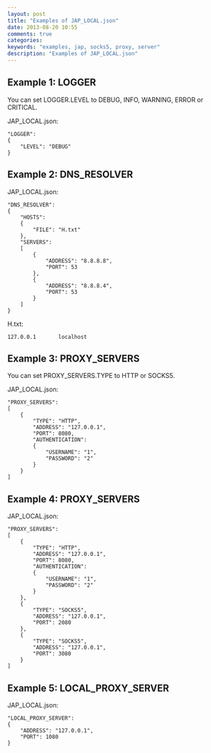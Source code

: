 ```yaml
---
layout: post
title: "Examples of JAP_LOCAL.json"
date: 2013-08-20 10:55
comments: true
categories: 
keywords: "examples, jap, socks5, proxy, server"
description: "Examples of JAP_LOCAL.json"
---
```

## Example 1: LOGGER
You can set LOGGER.LEVEL to DEBUG, INFO, WARNING, ERROR or CRITICAL.

JAP_LOCAL.json:
```
"LOGGER":
{
    "LEVEL": "DEBUG"
}
```

## Example 2: DNS_RESOLVER

JAP_LOCAL.json:
```
"DNS_RESOLVER":
{
    "HOSTS":
    {
        "FILE": "H.txt"
    },
    "SERVERS": 
    [
        {
            "ADDRESS": "8.8.8.8",
            "PORT": 53
        },
        {
            "ADDRESS": "8.8.8.4",
            "PORT": 53
        }
    ]
}
```

H.txt:
```
127.0.0.1       localhost
```

## Example 3: PROXY_SERVERS
You can set PROXY_SERVERS.TYPE to HTTP or SOCKS5.

JAP_LOCAL.json:
```
"PROXY_SERVERS": 
[
    {
        "TYPE": "HTTP",
        "ADDRESS": "127.0.0.1",
        "PORT": 8080,
        "AUTHENTICATION":
        {
            "USERNAME": "1",
            "PASSWORD": "2"
        }
    }
]
```

## Example 4: PROXY_SERVERS

JAP_LOCAL.json:
```
"PROXY_SERVERS": 
[
    {
        "TYPE": "HTTP",
        "ADDRESS": "127.0.0.1",
        "PORT": 8080,
        "AUTHENTICATION":
        {
            "USERNAME": "1",
            "PASSWORD": "2"
        }
    },
    {
        "TYPE": "SOCKS5",
        "ADDRESS": "127.0.0.1",
        "PORT": 2080
    },
    {
        "TYPE": "SOCKS5",
        "ADDRESS": "127.0.0.1",
        "PORT": 3080
    }
]
```

## Example 5: LOCAL_PROXY_SERVER

JAP_LOCAL.json:
```
"LOCAL_PROXY_SERVER":
{
    "ADDRESS": "127.0.0.1",
    "PORT": 1080
}
```